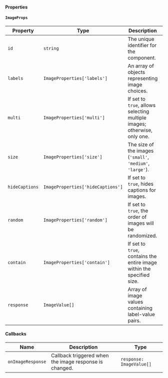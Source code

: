 #### Properties

#### `ImageProps`

| Property       | Type                              | Description                                                              | Default |
| -------------- | --------------------------------- | ------------------------------------------------------------------------ | ------- |
| `id`           | `string`                          | The unique identifier for the component.                                 |         |
| `labels`       | `ImageProperties['labels']`       | An array of objects representing image choices.                          |         |
| `multi`        | `ImageProperties['multi']`        | If set to `true`, allows selecting multiple images; otherwise, only one. |         |
| `size`         | `ImageProperties['size']`         | The size of the images (`'small'`, `'medium'`, `'large'`).               |         |
| `hideCaptions` | `ImageProperties['hideCaptions']` | If set to `true`, hides captions for images.                             |         |
| `random`       | `ImageProperties['random']`       | If set to `true`, the order of images will be randomized.                |         |
| `contain`      | `ImageProperties['contain']`      | If set to `true`, contains the entire image within the specified size.   | `false` |
| `response`     | `ImageValue[]`                    | Array of image values containing label-value pairs.                      | `[]`    |

#### Callbacks

| Name              | Description                                            | Type                     |
| ----------------- | ------------------------------------------------------ | ------------------------ |
| `onImageResponse` | Callback triggered when the image response is changed. | `response: ImageValue[]` |
